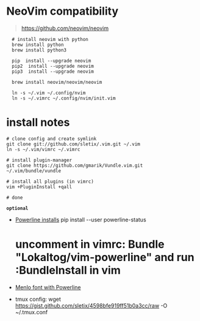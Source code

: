 # NeoVim compatibility
> https://github.com/neovim/neovim

      # install neovim with python  
      brew install python
      brew install python3
   
      pip  install --upgrade neovim
      pip2  install --upgrade neovim
      pip3  install --upgrade neovim
   
      brew install neovim/neovim/neovim
   
      ln -s ~/.vim ~/.config/nvim
      ln -s ~/.vimrc ~/.config/nvim/init.vim

# install notes

    # clone config and create symlink
    git clone git://github.com/sletix/.vim.git ~/.vim
    ln -s ~/.vim/vimrc ~/.vimrc

    # install plugin-manager
    git clone https://github.com/gmarik/Vundle.vim.git ~/.vim/bundle/vundle

    # install all plugins (in vimrc)
    vim +PluginInstall +qall

    # done


**`optional`**

* [Powerline installs](https://powerline.readthedocs.org/en/latest/installation.html#installation-on-various-platforms)
    pip install --user powerline-status

    # uncomment in vimrc: Bundle "Lokaltog/vim-powerline" and run :BundleInstall in vim

* [Menlo font with Powerline](https://gist.github.com/1595572)


* tmux config: wget https://gist.github.com/sletix/4598bfe919ff51b0a3cc/raw -O ~/.tmux.conf
